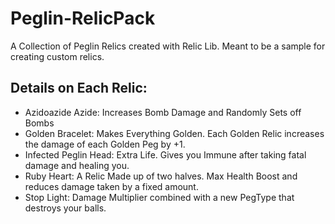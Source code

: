 # Peglin-RelicPack
A Collection of Peglin Relics created with Relic Lib. Meant to be a sample for creating custom relics.

## Details on Each Relic:

- Azidoazide Azide: Increases Bomb Damage and Randomly Sets off Bombs
- Golden Bracelet: Makes Everything Golden. Each Golden Relic increases the damage of each Golden Peg by +1.
- Infected Peglin Head: Extra Life. Gives you Immune after taking fatal damage and healing you.
- Ruby Heart: A Relic Made up of two halves. Max Health Boost and reduces damage taken by a fixed amount.
- Stop Light: Damage Multiplier combined with a new PegType that destroys your balls.
